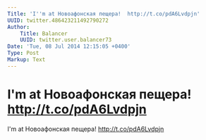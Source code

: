```yaml
---
Title: 'I''m at Новоафонская пещера!  http://t.co/pdA6Lvdpjn'
UUID: twitter.486423211492790272
Author:
    Title: Balancer
    UUID: twitter.user.balancer73
Date: 'Tue, 08 Jul 2014 12:15:05 +0400'
Type: Post
Markup: Text
---
```


# I'm at Новоафонская пещера!  http://t.co/pdA6Lvdpjn

I'm at Новоафонская пещера!  http://t.co/pdA6Lvdpjn